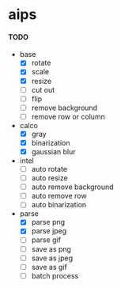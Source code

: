 aips
======

#### TODO
 - base
   - [x] rotate
   - [x] scale
   - [x] resize
   - [ ] cut out
   - [ ] flip
   - [ ] remove background
   - [ ] remove row or column
 - calco
   - [x] gray
   - [x] binarization
   - [x] gaussian blur
 - intel
   - [ ] auto rotate
   - [ ] auto resize
   - [ ] auto remove background
   - [ ] auto remove row
   - [ ] auto binarization
 - parse
   - [x] parse png
   - [x] parse jpeg
   - [ ] parse gif
   - [ ] save as png
   - [ ] save as jpeg
   - [ ] save as gif
   - [ ] batch process
